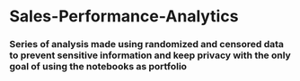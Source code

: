 # Sales-Performance-Analytics
### Series of analysis made using randomized and censored data to prevent sensitive information and keep privacy with the only goal of using the notebooks as portfolio
